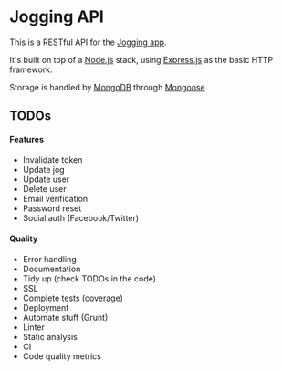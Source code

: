 # Jogging API

This is a RESTful API for the [Jogging app](https://github.com/irodrigo17/jogging-demo-app).

It's built on top of a [Node.js](http://nodejs.org/) stack, using [Express.js](http://expressjs.com/) as the basic HTTP framework.

Storage is handled by [MongoDB](http://www.mongodb.org/) through [Mongoose](http://mongoosejs.com/).

## TODOs

#### Features

- Invalidate token
- Update jog
- Update user
- Delete user
- Email verification
- Password reset
- Social auth (Facebook/Twitter)

#### Quality

- Error handling
- Documentation
- Tidy up (check TODOs in the code)
- SSL
- Complete tests (coverage)
- Deployment
- Automate stuff (Grunt)
- Linter
- Static analysis
- CI
- Code quality metrics
